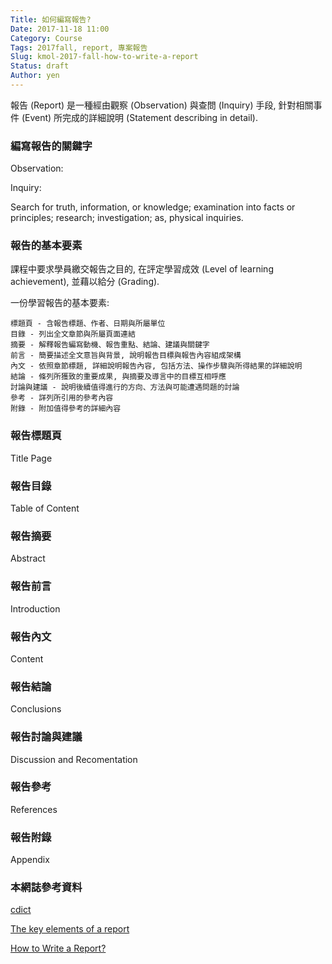 ```yaml
---
Title: 如何編寫報告?
Date: 2017-11-18 11:00
Category: Course
Tags: 2017fall, report, 專案報告
Slug: kmol-2017-fall-how-to-write-a-report
Status: draft
Author: yen
---
```


報告 (Report) 是一種經由觀察 (Observation) 與查問 (Inquiry) 手段, 針對相關事件 (Event) 所完成的詳細說明 (Statement describing in detail).

<!-- PELICAN_END_SUMMARY -->

### 編寫報告的關鍵字

Observation:

Inquiry:

 Search for truth, information, or knowledge; examination into facts or principles; research; investigation; as, physical inquiries.

### 報告的基本要素

課程中要求學員繳交報告之目的, 在評定學習成效 (Level of learning achievement), 並藉以給分 (Grading). 

一份學習報告的基本要素:

    標題頁 - 含報告標題、作者、日期與所屬單位
    目錄 - 列出全文章節與所屬頁面連結
    摘要 - 解釋報告編寫動機、報告重點、結論、建議與關鍵字
    前言 - 簡要描述全文意旨與背景, 說明報告目標與報告內容組成架構
    內文 - 依照章節標題, 詳細說明報告內容, 包括方法、操作步驟與所得結果的詳細說明
    結論 - 條列所獲致的重要成果, 與摘要及導言中的目標互相呼應
    討論與建議 - 說明後續值得進行的方向、方法與可能遭遇問題的討論
    參考 - 詳列所引用的參考內容
    附錄 - 附加值得參考的詳細內容
    
### 報告標題頁

Title Page

### 報告目錄

Table of Content

### 報告摘要

Abstract

### 報告前言

Introduction

### 報告內文

Content

### 報告結論

Conclusions

### 報告討論與建議

Discussion and Recomentation

### 報告參考

References

### 報告附錄

Appendix

### 本網誌參考資料

[cdict](https://cdict.net/)

[The key elements of a report](http://www.otago.ac.nz/accountancyfinance/study/resources/otago01515115.html)

[How to Write a Report?](https://www.skillsyouneed.com/write/report-writing.html)




